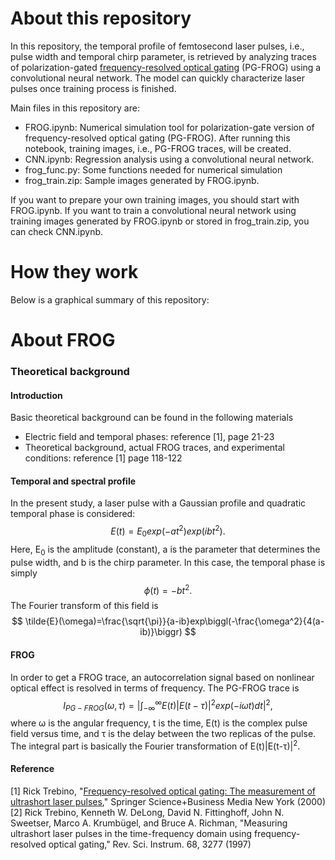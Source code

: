 # About this repository
In this repository, the temporal profile of femtosecond laser pulses, i.e., pulse width and temporal chirp parameter, is retrieved by analyzing traces of polarization-gated [frequency-resolved optical gating](https://en.wikipedia.org/wiki/Frequency-resolved_optical_gating) (PG-FROG) using a convolutional neural network. The model can quickly characterize laser pulses once training process is finished.  
  
Main files in this repository are:
- FROG.ipynb: Numerical simulation tool for polarization-gate version of frequency-resolved optical gating (PG-FROG). After running this notebook, training images, i.e., PG-FROG traces, will be created. 
- CNN.ipynb: Regression analysis using a convolutional neural network.
- frog_func.py: Some functions needed for numerical simulation 
- frog_train.zip: Sample images generated by FROG.ipynb.        
  
If you want to prepare your own training images, you should start with FROG.ipynb. If you want to train a convolutional neural network using training images generated by FROG.ipynb or stored in frog_train.zip, you can check CNN.ipynb. 

# How they work
Below is a graphical summary of this repository:  


# About FROG
### Theoretical background
#### Introduction
Basic theoretical background can be found in the following materials
- Electric field and temporal phases: reference [1], page 21-23
- Theoretical background, actual FROG traces, and experimental conditions: reference [1] page 118-122  

#### Temporal and spectral profile
In the present study, a laser pulse with a Gaussian profile and quadratic temporal phase is considered:
$$
    E(t) = E_0exp(-at^2)exp(ibt^2).
$$
Here, E<sub>0</sub> is the amplitude (constant), a is the parameter that determines the pulse width, and b is the chirp parameter. In this case, the temporal phase is simply
$$
    \phi(t) = -bt^2.
$$
The Fourier transform of this field is 
$$
    \tilde{E}(\omega)=\frac{\sqrt{\pi}}{a-ib}exp\biggl(-\frac{\omega^2}{4(a-ib)}\biggr)
$$

#### FROG
In order to get a FROG trace, an autocorrelation signal based on nonlinear optical effect is resolved in terms of frequency. The PG-FROG trace is 
$$
    I_{PG-FROG}(\omega , \tau)=\biggl|\int_{-\infty}^{\infty}E(t)|E(t-\tau)|^2exp(-i\omega t)dt\biggr|^2,
$$
where &omega; is the angular frequency, t is the time, E(t) is the complex pulse field versus time, and &tau; is the delay between the two replicas of the pulse. The integral part is basically the Fourier transformation of E(t)|E(t-&tau;)|<sup>2</sup>.


#### Reference
[1] Rick Trebino, "[Frequency-resolved optical gating: The measurement of ultrashort laser pulses](https://link.springer.com/book/10.1007/978-1-4615-1181-6)," Springer Science+Business Media New York (2000)  
[2] Rick Trebino, Kenneth W. DeLong, David N. Fittinghoff, John N. Sweetser, Marco A. Krumbügel, and Bruce A. Richman, "Measuring ultrashort laser pulses in the time-frequency domain using frequency-resolved optical gating," Rev. Sci. Instrum. 68, 3277 (1997)
